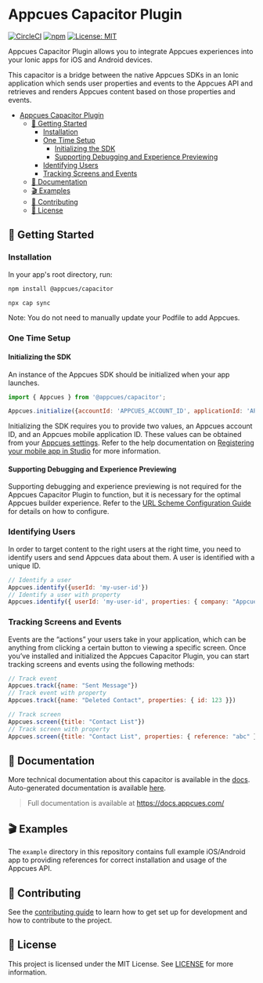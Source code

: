 # Appcues Capacitor Plugin

[![CircleCI](https://circleci.com/gh/appcues/appcues-capacitor-plugin/tree/main.svg?style=shield)](https://circleci.com/gh/appcues/appcues-capacitor-plugin/tree/main)
[![npm](https://img.shields.io/npm/v/@appcues/capacitor.svg?logo=npm&logoColor=fff&label=NPM+package&color=limegreen)](https://www.npmjs.com/package/@appcues/capacitor)
[![License: MIT](https://img.shields.io/badge/license-MIT-green.svg)](https://github.com/appcues/appcues-capacitor-plugin/blob/main/LICENSE)

Appcues Capacitor Plugin allows you to integrate Appcues experiences into your Ionic apps for iOS and Android devices.

This capacitor is a bridge between the native Appcues SDKs in an Ionic application which sends user properties and events to the Appcues API and retrieves and renders Appcues content based on those properties and events.

- [Appcues Capacitor Plugin](#appcues-capacitor-plugin)
  - [🚀 Getting Started](#-getting-started)
    - [Installation](#installation)
    - [One Time Setup](#one-time-setup)
      - [Initializing the SDK](#initializing-the-sdk)
      - [Supporting Debugging and Experience Previewing](#supporting-debugging-and-experience-previewing)
    - [Identifying Users](#identifying-users)
    - [Tracking Screens and Events](#tracking-screens-and-events)
  - [📝 Documentation](#-documentation)
  - [🎬 Examples](#-examples)
  - [👷 Contributing](#-contributing)
  - [📄 License](#-license)

## 🚀 Getting Started

### Installation

In your app's root directory, run:
```sh
npm install @appcues/capacitor

npx cap sync
```

Note: You do not need to manually update your Podfile to add Appcues.

### One Time Setup

#### Initializing the SDK

An instance of the Appcues SDK should be initialized when your app launches.

```js
import { Appcues } from '@appcues/capacitor';

Appcues.initialize({accountId: 'APPCUES_ACCOUNT_ID', applicationId: 'APPCUES_APPLICATION_ID'})
```

Initializing the SDK requires you to provide two values, an Appcues account ID, and an Appcues mobile application ID. These values can be obtained from your [Appcues settings](https://studio.appcues.com/settings/account). Refer to the help documentation on [Registering your mobile app in Studio](https://docs.appcues.com/article/848-registering-your-mobile-app-in-studio) for more information.

#### Supporting Debugging and Experience Previewing

Supporting debugging and experience previewing is not required for the Appcues Capacitor Plugin to function, but it is necessary for the optimal Appcues builder experience. Refer to the [URL Scheme Configuration Guide](https://github.com/appcues/appcues-capacitor-plugin/blob/main/docs/URLSchemeConfiguring.md) for details on how to configure.

### Identifying Users

In order to target content to the right users at the right time, you need to identify users and send Appcues data about them. A user is identified with a unique ID.

```js
// Identify a user
Appcues.identify({userId: 'my-user-id'})
// Identify a user with property
Appcues.identify({ userId: 'my-user-id', properties: { company: "Appcues"}})
```

### Tracking Screens and Events

Events are the “actions” your users take in your application, which can be anything from clicking a certain button to viewing a specific screen. Once you’ve installed and initialized the Appcues Capacitor Plugin, you can start tracking screens and events using the following methods:

```js
// Track event
Appcues.track({name: "Sent Message"})
// Track event with property
Appcues.track({name: "Deleted Contact", properties: { id: 123 }})

// Track screen
Appcues.screen({title: "Contact List"})   
// Track screen with property
Appcues.screen({title: "Contact List", properties: { reference: "abc" }})
```

## 📝 Documentation

More technical documentation about this capacitor is available in the [docs](https://github.com/appcues/appcues-capacitor-plugin/tree/main/docs). Auto-generated documentation is available [here](http://github.com/appcues/appcues-capacitor-plugin/tree/main/docs/ApiDefinition.md).

> Full documentation is available at https://docs.appcues.com/

## 🎬 Examples

The `example` directory in this repository contains full example iOS/Android app to providing references for correct installation and usage of the Appcues API.

## 👷 Contributing

See the [contributing guide](https://github.com/appcues/appcues-capacitor-plugin/blob/main/CONTRIBUTING.md) to learn how to get set up for development and how to contribute to the project.

## 📄 License

This project is licensed under the MIT License. See [LICENSE](https://github.com/appcues/appcues-capacitor-plugin/blob/main/LICENSE) for more information.
